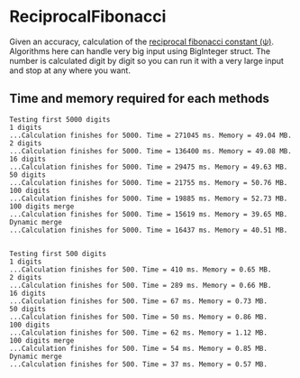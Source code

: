 ReciprocalFibonacci
=======

Given an accuracy, calculation of the [reciprocal fibonacci constant (ψ)](https://en.wikipedia.org/wiki/Reciprocal_Fibonacci_constant). 
Algorithms here can handle very big input using BigInteger struct. The number is calculated digit by digit so you 
can run it with a very large input and stop at any where you want.

Time and memory required for each methods
-------
```
Testing first 5000 digits
1 digits
...Calculation finishes for 5000. Time = 271045 ms. Memory = 49.04 MB.
2 digits
...Calculation finishes for 5000. Time = 136400 ms. Memory = 49.08 MB.
16 digits
...Calculation finishes for 5000. Time = 29475 ms. Memory = 49.63 MB.
50 digits
...Calculation finishes for 5000. Time = 21755 ms. Memory = 50.76 MB.
100 digits
...Calculation finishes for 5000. Time = 19885 ms. Memory = 52.73 MB.
100 digits merge
...Calculation finishes for 5000. Time = 15619 ms. Memory = 39.65 MB.
Dynamic merge
...Calculation finishes for 5000. Time = 16437 ms. Memory = 40.51 MB.


Testing first 500 digits
1 digits
...Calculation finishes for 500. Time = 410 ms. Memory = 0.65 MB.
2 digits
...Calculation finishes for 500. Time = 289 ms. Memory = 0.66 MB.
16 digits
...Calculation finishes for 500. Time = 67 ms. Memory = 0.73 MB.
50 digits
...Calculation finishes for 500. Time = 50 ms. Memory = 0.86 MB.
100 digits
...Calculation finishes for 500. Time = 62 ms. Memory = 1.12 MB.
100 digits merge
...Calculation finishes for 500. Time = 54 ms. Memory = 0.85 MB.
Dynamic merge
...Calculation finishes for 500. Time = 37 ms. Memory = 0.57 MB.
```
